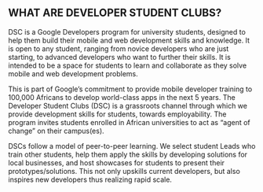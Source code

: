 ## WHAT ARE DEVELOPER STUDENT CLUBS?

DSC is a Google Developers program for university students, designed to help them build their mobile and web development skills and knowledge. It is open to any student, ranging from novice developers who are just starting, to advanced developers who want to further their skills. It is intended to be a space for students to learn and collaborate as they solve mobile and web development problems.  

This is part of Google’s commitment to provide mobile developer training to 100,000 Africans to develop world-class apps in the next 5 years. The Developer Student Clubs (DSC) is a grassroots channel through which we provide development skills for students, towards employability. The program invites students enrolled in African universities to act as “agent of change” on their campus(es).  

DSCs follow a model of peer-to-peer learning. We select student Leads who train other students, help them apply the skills by developing solutions for local businesses, and host showcases for students to present their prototypes/solutions. This not only upskills current developers, but also inspires new developers thus realizing rapid scale.  
